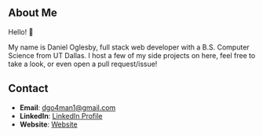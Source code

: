 ## About Me

Hello! 👋 

My name is Daniel Oglesby, full stack web developer with a B.S. Computer Science from UT Dallas. I host a few of my side projects on here, feel free to take a look, or even open a pull request/issue! 

## Contact

- **Email**: [dgo4man1@gmail.com](mailto:dgo4man1@gmail.com)
- **LinkedIn**: [LinkedIn Profile](https://www.linkedin.com/in/daniel-oglesby-b68086b3/)
- **Website**: [Website](https://portfolio.danieloglesby.com/)
